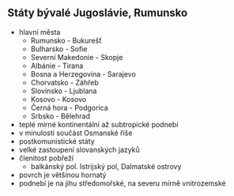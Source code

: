 ## Státy bývalé Jugoslávie, Rumunsko
- hlavní města
    - Rumunsko - Bukurešť
    - Bulharsko - Sofie
    - Severní Makedonie - Skopje
    - Albánie - Tirana
    - Bosna a Herzegovina - Sarajevo
    - Chorvatsko - Záhřeb
    - Slovinsko - Ljublana
    - Kosovo - Kosovo
    - Černá hora - Podgorica
    - Srbsko - Bělehrad
- teplé mírné kontinentální až subtropické podnebí
- v minulosti součást Osmanské říše
- postkomunistické státy
- velké zastoupení slovanských jazyků
- členitost pobřeží
    - balkánský pol. Istrijský pol, Dalmatské ostrovy
- povrch je většinou hornatý
- podnebí je na jihu středomořské, na severu mírně vnitrozemské